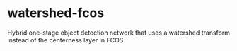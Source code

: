 # watershed-fcos
Hybrid one-stage object detection network that uses a watershed transform instead of the centerness layer in FCOS
